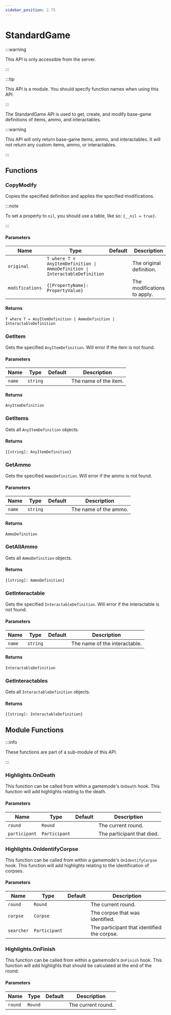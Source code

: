 ```yaml
---
sidebar_position: 2.75
---
```


# StandardGame

:::warning

This API is only accessible from the server.

:::

:::tip

This API is a module. You should specify function names when using this API.

:::

The StandardGame API is used to get, create, and modify base-game definitions of items, ammo, and interactables.

:::warning

This API will only return base-game items, ammo, and interactables. It will not return any custom items, ammo, or interactables.

:::

## Functions

### CopyModify

Copies the specified definition and applies the specified modifications.

:::note

To set a property to `nil`, you should use a table, like so: `{__nil = true}`.

:::

#### Parameters

| Name | Type | Default | Description |
| --- | --- | --- | --- |
| `original` | `T where T = AnyItemDefinition \| AmmoDefinition \| InteractableDefinition` | | The original definition. |
| `modifications` | `{[PropertyName]: PropertyValue}` | | The modifications to apply. |

#### Returns

`T where T = AnyItemDefinition | AmmoDefinition | InteractableDefinition`

### GetItem

Gets the specified `AnyItemDefinition`. Will error if the item is not found.

#### Parameters

| Name | Type | Default | Description |
| --- | --- | --- | --- |
| `name` | `string` | | The name of the item. |

#### Returns

`AnyItemDefinition`

### GetItems

Gets all `AnyItemDefinition` objects.

#### Returns

`{[string]: AnyItemDefinition}`

### GetAmmo

Gets the specified `AmmoDefinition`. Will error if the ammo is not found.

#### Parameters

| Name | Type | Default | Description |
| --- | --- | --- | --- |
| `name` | `string` | | The name of the ammo. |

#### Returns

`AmmoDefinition`

### GetAllAmmo

Gets all `AmmoDefinition` objects.

#### Returns

`{[string]: AmmoDefinition}`

### GetInteractable

Gets the specified `InteractableDefinition`. Will error if the interactable is not found.

#### Parameters

| Name | Type | Default | Description |
| --- | --- | --- | --- |
| `name` | `string` | | The name of the interactable. |

#### Returns

`InteractableDefinition`

### GetInteractables

Gets all `InteractableDefinition` objects.

#### Returns

`{[string]: InteractableDefinition}`

## Module Functions

:::info

These functions are part of a sub-module of this API.

:::

### Highlights.OnDeath

This function can be called from within a gamemode's `OnDeath` hook. This function will add highlights relating to the death.

#### Parameters

| Name | Type | Default | Description |
| --- | --- | --- | --- |
| `round` | `Round` |  | The current round. |
| `participant` | `Participant` |  | The participant that died. |

### Highlights.OnIdentifyCorpse

This function can be called from within a gamemode's `OnIdentifyCorpse` hook. This function will add highlights relating to the identification of corpses.

#### Parameters

| Name | Type | Default | Description |
| --- | --- | --- | --- |
| `round` | `Round` |  | The current round. |
| `corpse` | `Corpse` |  | The corpse that was identified. |
| `searcher` | `Participant` |  | The participant that identified the corpse. |

### Highlights.OnFinish

This function can be called from within a gamemode's `OnFinish` hook. This function will add highlights that should be calculated at the end of the round.

#### Parameters

| Name | Type | Default | Description |
| --- | --- | --- | --- |
| `round` | `Round` |  | The current round. |